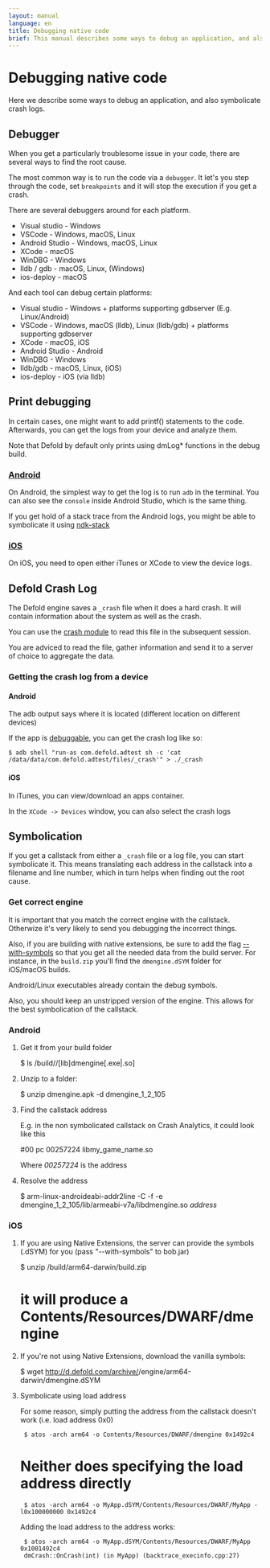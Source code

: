 ```yaml
---
layout: manual
language: en
title: Debugging native code
brief: This manual describes some ways to debug an application, and also symbolicate crash logs.
---
```


# Debugging native code

Here we describe some ways to debug an application, and also symbolicate crash logs.

## Debugger

When you get a particularly troublesome issue in your code,
there are several ways to find the root cause.

The most common way is to run the code via a `debugger`.
It let's you step through the code, set `breakpoints` and it will stop the execution if you get a crash.

There are several debuggers around for each platform.

* Visual studio - Windows
* VSCode - Windows, macOS, Linux
* Android Studio - Windows, macOS, Linux
* XCode - macOS
* WinDBG - Windows
* lldb / gdb - macOS, Linux, (Windows)
* ios-deploy - macOS

And each tool can debug certain platforms:

* Visual studio - Windows + platforms supporting gdbserver (E.g. Linux/Android)
* VSCode - Windows, macOS (lldb), Linux (lldb/gdb) + platforms supporting gdbserver
* XCode -  macOS, iOS
* Android Studio - Android
* WinDBG - Windows
* lldb/gdb - macOS, Linux, (iOS)
* ios-deploy - iOS (via lldb)


## Print debugging

In certain cases, one might want to add printf() statements to the code.
Afterwards, you can get the logs from your device and analyze them.

Note that Defold by default only prints using dmLog* functions in the debug build.

### [Android](/manuals/extensions-debugging-android.md)

On Android, the simplest way to get the log is to run `adb` in the terminal.
You can also see the `console` inside Android Studio, which is the same thing.

If you get hold of a stack trace from the Android logs, you might be able to symbolicate it using [ndk-stack](https://developer.android.com/ndk/guides/ndk-stack.html)

### [iOS](/manuals/extensions-debugging-ios.md)

On iOS, you need to open either iTunes or XCode to view the device logs.

## Defold Crash Log

The Defold engine saves a `_crash` file when it does a hard crash.
It will contain information about the system as well as the crash.

You can use the [crash module](https://www.defold.com/ref/crash/) to read this file in the subsequent session.

You are adviced to read the file, gather information and send it to a server of choice to aggregate the data.

### Getting the crash log from a device

#### Android

The adb output says where it is located (different location on different devices)

If the app is [debuggable](https://www.defold.com/manuals/project-settings/#android), you can get the crash log like so:

	$ adb shell "run-as com.defold.adtest sh -c 'cat /data/data/com.defold.adtest/files/_crash'" > ./_crash

#### iOS

In iTunes, you can view/download an apps container.

In the `XCode -> Devices` window, you can also select the crash logs


## Symbolication

If you get a callstack from either a `_crash` file or a log file, you can start symbolicate it.
This means translating each address in the callstack into a filename and line number, which in turn helps
when finding out the root cause.

### Get correct engine

It is important that you match the correct engine with the callstack.
Otherwize it's very likely to send you debugging the incorrect things.

Also, if you are building with native extensions, be sure to add the flag [--with-symbols](https://www.defold.com/manuals/bob/)
so that you get all the needed data from the build server. For instance, in the `build.zip` you'll find the `dmengine.dSYM` folder for iOS/macOS builds.

Android/Linux executables already contain the debug symbols.

Also, you should keep an unstripped version of the engine.
This allows for the best symbolication of the callstack.


### Android

1. Get it from your build folder

	$ ls <project>/build/<platform>/[lib]dmengine[.exe|.so]

1. Unzip to a folder:

	$ unzip dmengine.apk -d dmengine_1_2_105

1. Find the callstack address

	E.g. in the non symbolicated callstack on Crash Analytics, it could look like this

	#00 pc 00257224 libmy_game_name.so

	Where *00257224* is the address

1. Resolve the address

    $ arm-linux-androideabi-addr2line -C -f -e dmengine_1_2_105/lib/armeabi-v7a/libdmengine.so _address_

### iOS

1. If you are using Native Extensions, the server can provide the symbols (.dSYM) for you (pass "--with-symbols" to bob.jar)

	$ unzip <project>/build/arm64-darwin/build.zip
	# it will produce a Contents/Resources/DWARF/dmengine

1. If you're not using Native Extensions, download the vanilla symbols:

	$ wget http://d.defold.com/archive/<sha1>/engine/arm64-darwin/dmengine.dSYM

1. Symbolicate using load address

	For some reason, simply putting the address from the callstack doesn't work (i.e. load address 0x0)

		$ atos -arch arm64 -o Contents/Resources/DWARF/dmengine 0x1492c4

	# Neither does specifying the load address directly

		$ atos -arch arm64 -o MyApp.dSYM/Contents/Resources/DWARF/MyApp -l0x100000000 0x1492c4

	Adding the load address to the address works:

		$ atos -arch arm64 -o MyApp.dSYM/Contents/Resources/DWARF/MyApp 0x1001492c4
		dmCrash::OnCrash(int) (in MyApp) (backtrace_execinfo.cpp:27)

